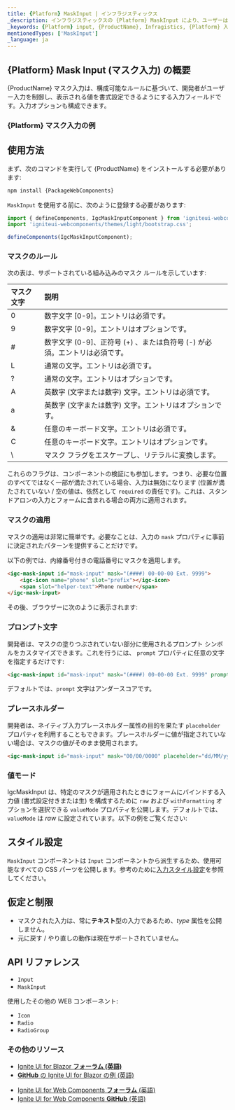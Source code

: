 ```yaml
---
title: {Platform} MaskInput | インフラジスティックス
_description: インフラジスティックスの {Platform} MaskInput により、ユーザーは入力を制御し、構成可能なマスク ルールに基づいて表示される値を書式設定できます。
_keywords: {Platform} input, {ProductName}, Infragistics, {Platform} 入力, インフラジスティックス
mentionedTypes: ['MaskInput']
_language: ja
---
```


## {Platform} Mask Input (マスク入力) の概要

{ProductName} マスク入力は、構成可能なルールに基づいて、開発者がユーザー入力を制御し、表示される値を書式設定できるようにする入力フィールドです。入力オプションも構成できます。

### {Platform} マスク入力の例

<code-view style="height: 150px"
           data-demos-base-url="{environment:dvDemosBaseUrl}"
           iframe-src="{environment:dvDemosBaseUrl}/inputs/mask-input-overview"
           alt="{Platform} マスク入力の概要の例"
           github-src="inputs/mask-input/overview">
</code-view>

## 使用方法

<!-- WebComponents -->
まず、次のコマンドを実行して {ProductName} をインストールする必要があります:

```cmd
npm install {PackageWebComponents}
```
<!-- end: WebComponents -->

`MaskInput` を使用する前に、次のように登録する必要があります:

```ts
import { defineComponents, IgcMaskInputComponent } from 'igniteui-webcomponents';
import 'igniteui-webcomponents/themes/light/bootstrap.css';

defineComponents(IgcMaskInputComponent);
```

### マスクのルール
次の表は、サポートされている組み込みのマスク ルールを示しています:

| マスク文字 | 説明 |
| :--- | :--- |
| 0 | 数字文字 [0-9]。エントリは必須です。 |
| 9 | 数字文字 [0-9]。エントリはオプションです。 |
| # | 数字文字 (0-9]、正符号 (+) 、または負符号 (-) が必須。エントリは必須です。 |
| L | 通常の文字。エントリは必須です。 |
| ? | 通常の文字。エントリはオプションです。 |
| A | 英数字 (文字または数字) 文字。エントリは必須です。 |
| a | 英数字 (文字または数字) 文字。エントリはオプションです。|
| & | 任意のキーボード文字。エントリは必須です。 |
| C | 任意のキーボード文字。エントリはオプションです。 |
| \ | マスク フラグをエスケープし、リテラルに変換します。|

これらのフラグは、コンポーネントの検証にも参加します。つまり、必要な位置のすべてではなく一部が満たされている場合、入力は無効になります (位置が満たされていない / 空の値は、依然として `required` の責任です)。これは、スタンドアロンの入力とフォームに含まれる場合の両方に適用されます。

### マスクの適用

マスクの適用は非常に簡単です。必要なことは、入力の `mask` プロパティに事前に決定されたパターンを提供することだけです。

以下の例では、内線番号付きの電話番号にマスクを適用します。

```html
<igc-mask-input id="mask-input" mask="(####) 00-00-00 Ext. 9999">
    <igc-icon name="phone" slot="prefix"></igc-icon>
    <span slot="helper-text">Phone number</span>
</igc-mask-input>
```

その後、ブラウザーに次のように表示されます:

<code-view style="height: 150px"
           data-demos-base-url="{environment:dvDemosBaseUrl}"
           iframe-src="{environment:dvDemosBaseUrl}/inputs/mask-input-applying-mask"
           alt="{Platform} マスク入力マスクの適用の例"
           github-src="inputs/mask-input/applying-mask">
</code-view>

### プロンプト文字

開発者は、マスクの塗りつぶされていない部分に使用されるプロンプト シンボルをカスタマイズできます。これを行うには、 `prompt` プロパティに任意の文字を指定するだけです:

```html
<igc-mask-input id="mask-input" mask="(####) 00-00-00 Ext. 9999" prompt="-"></igc-mask-input>
```

デフォルトでは、`prompt` 文字はアンダースコアです。

### プレースホルダー

開発者は、ネイティブ入力プレースホルダー属性の目的を果たす `placeholder` プロパティを利用することもできます。プレースホルダーに値が指定されていない場合は、マスクの値がそのまま使用されます。

```html
<igc-mask-input id="mask-input" mask="00/00/0000" placeholder="dd/MM/yyyy"></igc-mask-input>
```

### 値モード

IgcMaskInput は、特定のマスクが適用されたときにフォームにバインドする入力値 (書式設定付きまたは生) を構成するために `raw` および `withFormatting` オプションを選択できる `valueMode` プロパティを公開します。デフォルトでは、`valueMode` は *raw* に設定されています。以下の例をご覧ください:

<code-view style="height: 150px"
           data-demos-base-url="{environment:dvDemosBaseUrl}"
           iframe-src="{environment:dvDemosBaseUrl}/inputs/mask-input-value-modes"
           alt="{Platform} マスク入力値モードの例"
           github-src="inputs/mask-input/value-modes">
</code-view>

## スタイル設定

`MaskInput` コンポーネントは `Input` コンポーネントから派生するため、使用可能なすべての CSS パーツを公開します。参考のために[入力スタイル設定](input.md#スタイル設定)を参照してください。

## 仮定と制限

- マスクされた入力は、常に**テキスト**型の入力であるため、_type_ 属性を公開しません。
- 元に戻す / やり直しの動作は現在サポートされていません。

<!-- WebComponents -->

## API リファレンス

* `Input`
* `MaskInput`

使用したその他の WEB コンポーネント:

* `Icon`
* `Radio`
* `RadioGroup`

<!-- end: WebComponents -->

### その他のリソース

<!-- Blazor -->

* [Ignite UI for Blazor **フォーラム (英語)**](https://www.infragistics.com/community/forums/f/ignite-ui-for-blazor)
* [**GitHub** の Ignite UI for Blazor の例 (英語)](https://github.com/IgniteUI/igniteui-blazor-examples)

<!-- end: Blazor -->

<!-- WebComponents -->

* [Ignite UI for Web Components **フォーラム** (英語) ](https://www.infragistics.com/community/forums/f/ignite-ui-for-web-components)
* [Ignite UI for Web Components **GitHub** (英語)](https://github.com/IgniteUI/igniteui-webcomponents)

<!-- end: WebComponents -->